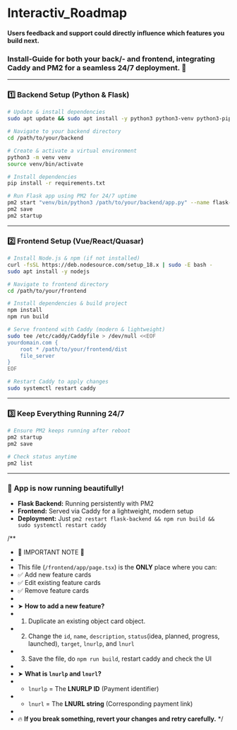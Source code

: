 # Interactiv_Roadmap
#### Users feedback and support could directly influence which features you build next.

### Install-Guide for both your back/- and frontend, integrating Caddy and PM2 for a seamless 24/7 deployment. 🚀  

---

### **1️⃣ Backend Setup (Python & Flask)**
```bash
# Update & install dependencies
sudo apt update && sudo apt install -y python3 python3-venv python3-pip

# Navigate to your backend directory
cd /path/to/your/backend

# Create & activate a virtual environment
python3 -m venv venv
source venv/bin/activate

# Install dependencies
pip install -r requirements.txt

# Run Flask app using PM2 for 24/7 uptime
pm2 start "venv/bin/python3 /path/to/your/backend/app.py" --name flask-backend
pm2 save
pm2 startup
```

---

### **2️⃣ Frontend Setup (Vue/React/Quasar)**
```bash
# Install Node.js & npm (if not installed)
curl -fsSL https://deb.nodesource.com/setup_18.x | sudo -E bash -
sudo apt install -y nodejs

# Navigate to frontend directory
cd /path/to/your/frontend

# Install dependencies & build project
npm install
npm run build

# Serve frontend with Caddy (modern & lightweight)
sudo tee /etc/caddy/Caddyfile > /dev/null <<EOF
yourdomain.com {
    root * /path/to/your/frontend/dist
    file_server
}
EOF

# Restart Caddy to apply changes
sudo systemctl restart caddy
```

---

### **3️⃣ Keep Everything Running 24/7**
```bash
# Ensure PM2 keeps running after reboot
pm2 startup
pm2 save

# Check status anytime
pm2 list
```

---

### 🎉 **App is now running beautifully!**  
- **Flask Backend:** Running persistently with PM2  
- **Frontend:** Served via Caddy for a lightweight, modern setup  
- **Deployment:** Just `pm2 restart flask-backend && npm run build && sudo systemctl restart caddy`  

/**
 * 🚨 IMPORTANT NOTE 🚨
 * 
 * This file (`/frontend/app/page.tsx`) is the **ONLY** place where you can:
 *  ✅ Add new feature cards
 *  ✅ Edit existing feature cards
 *  ✅ Remove feature cards
 * 
 * ➤ **How to add a new feature?**
 *   1. Duplicate an existing object card object.
 *   2. Change the `id`, `name`, `description`, `status`(idea, planned, progress, launched), `target`, `lnurlp`, and `lnurl`
 *   3. Save the file, do `npm run build`, restart caddy and check the UI
 * 
 * ➤ **What is `lnurlp` and `lnurl`?**
 *   - `lnurlp` = The **LNURLP ID** (Payment identifier)
 *   - `lnurl`  = The **LNURL string** (Corresponding payment link)
 * 
 * 🔥 **If you break something, revert your changes and retry carefully.**
 */
